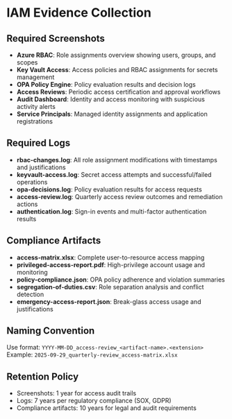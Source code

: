 # IAM Evidence Collection

## Required Screenshots
- **Azure RBAC**: Role assignments overview showing users, groups, and scopes
- **Key Vault Access**: Access policies and RBAC assignments for secrets management
- **OPA Policy Engine**: Policy evaluation results and decision logs
- **Access Reviews**: Periodic access certification and approval workflows
- **Audit Dashboard**: Identity and access monitoring with suspicious activity alerts
- **Service Principals**: Managed identity assignments and application registrations

## Required Logs
- **rbac-changes.log**: All role assignment modifications with timestamps and justifications
- **keyvault-access.log**: Secret access attempts and successful/failed operations
- **opa-decisions.log**: Policy evaluation results for access requests
- **access-review.log**: Quarterly access review outcomes and remediation actions
- **authentication.log**: Sign-in events and multi-factor authentication results

## Compliance Artifacts
- **access-matrix.xlsx**: Complete user-to-resource access mapping
- **privileged-access-report.pdf**: High-privilege account usage and monitoring
- **policy-compliance.json**: OPA policy adherence and violation summaries
- **segregation-of-duties.csv**: Role separation analysis and conflict detection
- **emergency-access-report.json**: Break-glass access usage and justifications

## Naming Convention
Use format: `YYYY-MM-DD_access-review_<artifact-name>.<extension>`
Example: `2025-09-29_quarterly-review_access-matrix.xlsx`

## Retention Policy
- Screenshots: 1 year for access audit trails
- Logs: 7 years per regulatory compliance (SOX, GDPR)
- Compliance artifacts: 10 years for legal and audit requirements
